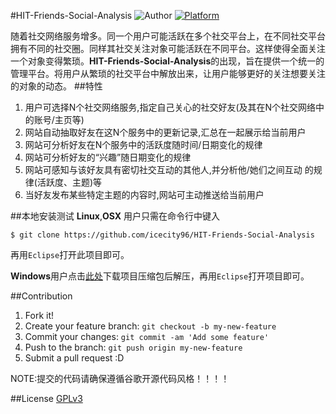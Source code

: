 #HIT-Friends-Social-Analysis
![Author](https://img.shields.io/badge/author-@icecity96,@vachester,@SparklyYS,@XiaoGA0914-blue.svg?style=flat) 
[![Platform](https://img.shields.io/badge/platform-Linux,%20OS%20X,%20Windows-green.svg?style=flat)](https://github.com/icecity96/HIT-Friends-Social-Analysis)

随着社交网络服务增多。同一个用户可能活跃在多个社交平台上，在不同社交平台拥有不同的社交圈。同样其社交关注对象可能活跃在不同平台。这样使得全面关注一个对象变得繁琐。**HIT-Friends-Social-Analysis**的出现，旨在提供一个统一的管理平台。将用户从繁琐的社交平台中解放出来，让用户能够更好的关注想要关注的对象的动态。
##特性
1. 用户可选择N个社交网络服务,指定自己关心的社交好友(及其在N个社交网络中的账号/主页等)
2. 网站自动抽取好友在这N个服务中的更新记录,汇总在一起展示给当前用户
3. 网站可分析好友在N个服务中的活跃度随时间/日期变化的规律
4. 网站可分析好友的“兴趣”随日期变化的规律
5. 网站可感知与该好友具有密切社交互动的其他人,并分析他/她们之间互动 的规律(活跃度、主题)等
6. 当好友发布某些特定主题的内容时,网站可主动推送给当前用户
 
##本地安装测试
**Linux**,**OSX** 用户只需在命令行中键入

~~~
$ git clone https://github.com/icecity96/HIT-Friends-Social-Analysis
~~~
再用`Eclipse`打开此项目即可。

**Windows**用户点击[此处](https://github.com/icecity96/HIT-Friends-Social-Analysis/archive/master.zip)下载项目压缩包后解压，再用`Eclipse`打开项目即可。

##Contribution
1. Fork it!
2. Create your feature branch: `git checkout -b my-new-feature`
3. Commit your changes: `git commit -am 'Add some feature'`
4. Push to the branch: `git push origin my-new-feature`
5. Submit a pull request :D

NOTE:提交的代码请确保遵循谷歌开源代码风格！！！！

##License
[GPLv3](License.md)